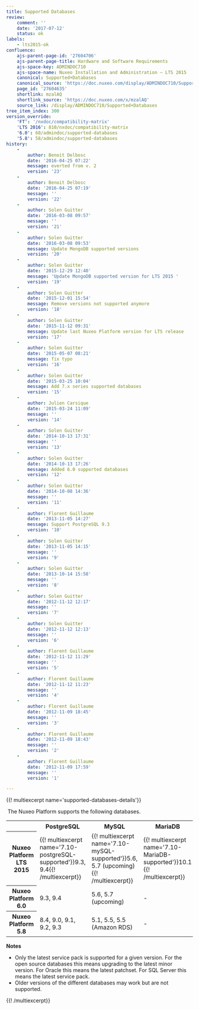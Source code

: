 ```yaml
---
title: Supported Databases
review:
    comment: ''
    date: '2017-07-12'
    status: ok
labels:
    - lts2015-ok
confluence:
    ajs-parent-page-id: '27604706'
    ajs-parent-page-title: Hardware and Software Requirements
    ajs-space-key: ADMINDOC710
    ajs-space-name: Nuxeo Installation and Administration — LTS 2015
    canonical: Supported+Databases
    canonical_source: 'https://doc.nuxeo.com/display/ADMINDOC710/Supported+Databases'
    page_id: '27604635'
    shortlink: mzalAQ
    shortlink_source: 'https://doc.nuxeo.com/x/mzalAQ'
    source_link: /display/ADMINDOC710/Supported+Databases
tree_item_index: 300
version_override:
    'FT': '/nxdoc/compatibility-matrix'
    'LTS 2016': 810/nxdoc/compatibility-matrix
    '6.0': 60/admindoc/supported-databases
    '5.8': 58/admindoc/supported-databases
history:
    -
        author: Benoit Delbosc
        date: '2016-04-25 07:22'
        message: everted from v. 2
        version: '23'
    -
        author: Benoit Delbosc
        date: '2016-04-25 07:19'
        message: ''
        version: '22'
    -
        author: Solen Guitter
        date: '2016-03-08 09:57'
        message: ''
        version: '21'
    -
        author: Solen Guitter
        date: '2016-03-08 09:53'
        message: Update MongoDB supported versions
        version: '20'
    -
        author: Solen Guitter
        date: '2015-12-29 12:40'
        message: 'Update MongoDB supported version for LTS 2015 '
        version: '19'
    -
        author: Solen Guitter
        date: '2015-12-01 15:54'
        message: Remove versions not supported anymore
        version: '18'
    -
        author: Solen Guitter
        date: '2015-11-12 09:31'
        message: Update last Nuxeo Platform version for LTS release
        version: '17'
    -
        author: Solen Guitter
        date: '2015-05-07 08:21'
        message: fix typo
        version: '16'
    -
        author: Solen Guitter
        date: '2015-03-25 10:04'
        message: Add 7.x series supported databases
        version: '15'
    -
        author: Julien Carsique
        date: '2015-03-24 11:09'
        message: ''
        version: '14'
    -
        author: Solen Guitter
        date: '2014-10-13 17:31'
        message: ''
        version: '13'
    -
        author: Solen Guitter
        date: '2014-10-13 17:26'
        message: Added 6.0 supported databases
        version: '12'
    -
        author: Solen Guitter
        date: '2014-10-08 14:36'
        message: ''
        version: '11'
    -
        author: Florent Guillaume
        date: '2013-11-05 14:27'
        message: Support PostgreSQL 9.3
        version: '10'
    -
        author: Solen Guitter
        date: '2013-11-05 14:15'
        message: ''
        version: '9'
    -
        author: Solen Guitter
        date: '2013-10-14 15:58'
        message: ''
        version: '8'
    -
        author: Solen Guitter
        date: '2012-11-12 12:17'
        message: ''
        version: '7'
    -
        author: Solen Guitter
        date: '2012-11-12 12:13'
        message: ''
        version: '6'
    -
        author: Florent Guillaume
        date: '2012-11-12 11:29'
        message: ''
        version: '5'
    -
        author: Florent Guillaume
        date: '2012-11-12 11:23'
        message: ''
        version: '4'
    -
        author: Florent Guillaume
        date: '2012-11-09 18:45'
        message: ''
        version: '3'
    -
        author: Florent Guillaume
        date: '2012-11-09 18:43'
        message: ''
        version: '2'
    -
        author: Florent Guillaume
        date: '2012-11-09 17:59'
        message: ''
        version: '1'

---
```

{{! multiexcerpt name='supported-databases-details'}}

&nbsp;The Nuxeo Platform supports the following databases.

<div class="table-scroll">
  <table class="hover">
    <tbody>
      <tr>
        <th colspan="1">&nbsp;</th>
        <th colspan="1">PostgreSQL</th>
        <th colspan="1">MySQL</th>
        <th colspan="1">MariaDB</th>
        <th colspan="1">Oracle</th>
        <th colspan="1">SQL Server</th>
        <th colspan="1">MongoDB</th>
      </tr>
      <tr>
        <th colspan="1">Nuxeo Platform LTS 2015</th>
        <td colspan="1">{{! multiexcerpt name='7.10-postgreSQL-supported'}}9.3,
          9.4{{! /multiexcerpt}}</td>
        <td colspan="1">{{! multiexcerpt name='7.10-mySQL-supported'}}5.6,
          5.7 (upcoming){{! /multiexcerpt}}</td>
        <td colspan="1">{{! multiexcerpt name='7.10-MariaDB-supported'}}10.1
          {{! /multiexcerpt}}</td>
        <td colspan="1">{{! multiexcerpt name='7.10-oracle-supported'}}11g,
          12c{{! /multiexcerpt}}</td>
        <td colspan="1">{{! multiexcerpt name='7.10-SQLserver-supported'}}2012,
          2012 (Azure){{! /multiexcerpt}}</td>
        <td colspan="1">{{! multiexcerpt name='7.10-mongoDB-supported'}}2.8, 3.0,
          3.2 (Since 7.10-HF07){{! /multiexcerpt}}</td>
      </tr>
      <tr>
        <th colspan="1">Nuxeo Platform 6.0</th>
        <td colspan="1">9.3, 9.4</td>
        <td colspan="1">5.6, 5.7 (upcoming)</td>
        <td colspan="1">-</td>
        <td colspan="1">11g, 12c</td>
        <td colspan="1">2012, 2012 (Azure)</td>
        <td colspan="1">2.6</td>
      </tr>
      <tr>
        <th colspan="1">Nuxeo Platform 5.8</th>
        <td colspan="1">8.4, 9.0, 9.1, 9.2, 9.3</td>
        <td colspan="1">5.1, 5.5, 5.5 (Amazon RDS)</td>
        <td colspan="1">-</td>
        <td colspan="1">10, 11, 11 (Amazon RDS)</td>
        <td colspan="1">2008, 2008r2, 2012, 2012 (Azure)</td>
        <td colspan="1">-</td>
      </tr>
    </tbody>
  </table>
</div>

**Notes**

*   Only the latest service pack is supported for a given version. For the open source databases this means upgrading to the latest minor version.&nbsp;For Oracle this means the latest patchset. For SQL Server this means the latest service pack.
*   Older versions of the different databases may work but are not supported.

{{! /multiexcerpt}}
